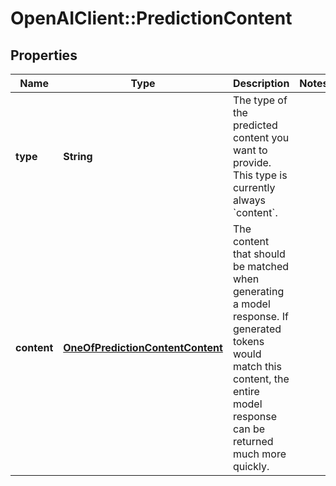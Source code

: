 # OpenAIClient::PredictionContent

## Properties
Name | Type | Description | Notes
------------ | ------------- | ------------- | -------------
**type** | **String** | The type of the predicted content you want to provide. This type is currently always &#x60;content&#x60;.  | 
**content** | [**OneOfPredictionContentContent**](OneOfPredictionContentContent.md) | The content that should be matched when generating a model response. If generated tokens would match this content, the entire model response can be returned much more quickly.  | 


